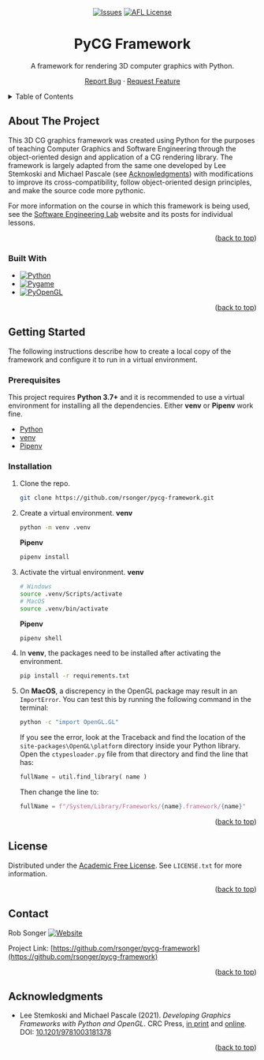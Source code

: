 <!-- Improved compatibility of back to top link: See: https://github.com/othneildrew/Best-README-Template/pull/73 -->
<a name="readme-top"></a>
<!--
*** Thanks for checking out the Best-README-Template. If you have a suggestion
*** that would make this better, please fork the repo and create a pull request
*** or simply open an issue with the tag "enhancement".
*** Don't forget to give the project a star!
*** Thanks again! Now go create something AMAZING! :D
-->



<!-- PROJECT SHIELDS -->
<!--
*** I'm using markdown "reference style" links for readability.
*** Reference links are enclosed in brackets [ ] instead of parentheses ( ).
*** See the bottom of this document for the declaration of the reference variables
*** for contributors-url, forks-url, etc. This is an optional, concise syntax you may use.
*** https://www.markdownguide.org/basic-syntax/#reference-style-links
-->
<div align="center">

<!-- [![Contributors][contributors-shield]][contributors-url] -->
<!-- [![Forks][forks-shield]][forks-url] -->
<!-- [![Stargazers][stars-shield]][stars-url] -->

[![Issues][issues-shield]][issues-url] [![AFL License][license-shield]][license-url]

<!-- [![LinkedIn][linkedin-shield]][linkedin-url] -->

<!-- PROJECT LOGO -->

  <!-- <a href="https://github.com/rsonger/pycg-framework">
    <img src="images/logo.png" alt="Logo" width="80" height="80">
  </a> -->

# PyCG Framework

A framework for rendering 3D computer graphics with Python.
<!-- <br />
<a href="https://github.com/rsonger/pycg-framework"><strong>Explore the docs »</strong></a> -->
<!-- <a href="https://github.com/rsonger/pycg-framework">View Demo</a>
· -->
[Report Bug][issues-url] · [Request Feature][issues-url]
</div>



<!-- TABLE OF CONTENTS -->
<details>
  <summary>Table of Contents</summary>
  <ol>
    <li>
      <a href="#about-the-project">About The Project</a>
      <ul>
        <li><a href="#built-with">Built With</a></li>
      </ul>
    </li>
    <li>
      <a href="#getting-started">Getting Started</a>
      <ul>
        <li><a href="#prerequisites">Prerequisites</a></li>
        <li><a href="#installation">Installation</a></li>
      </ul>
    </li>
    <!-- <li><a href="#usage">Usage</a></li> -->
    <!-- <li><a href="#roadmap">Roadmap</a></li> -->
    <!-- <li><a href="#contributing">Contributing</a></li> -->
    <li><a href="#license">License</a></li>
    <li><a href="#contact">Contact</a></li>
    <li><a href="#acknowledgments">Acknowledgments</a></li>
  </ol>
</details>



<!-- ABOUT THE PROJECT -->
## About The Project

This 3D CG graphics framework was created using Python for the purposes of teaching Computer Graphics and Software Engineering through the object-oriented design and application of a CG rendering library. The framework is largely adapted from the same one developed by Lee Stemkoski and Michael Pascale (see [Acknowledgments](#acknowledgments)) with modifications to improve its cross-compatibility, follow object-oriented design principles, and make the source code more pythonic.

For more information on the course in which this framework is being used, see the [Software Engineering Lab](https://robsonger.dev/software-engineering-lab/) website and its posts for individual lessons.

<p align="right">(<a href="#readme-top">back to top</a>)</p>



### Built With

* [![Python][Python]][Python-url]
* [![Pygame][Pygame]][Pygame-url]
* [![PyOpenGL][PyOpenGL]][PyOpenGL-url]

<div align="right">
(<a href="#readme-top">back to top</a>)
</div>


<!-- GETTING STARTED -->
## Getting Started

The following instructions describe how to create a local copy of the framework and configure it to run in a virtual environment.

### Prerequisites

This project requires **Python 3.7+** and it is recommended to use a virtual environment for installing all the dependencies. Either **venv** or **Pipenv** work fine.
* [Python][Python-url]
* [venv](https://docs.python.org/3/library/venv.html)
* [Pipenv](https://pipenv.pypa.io/)

### Installation

1. Clone the repo.
   ```sh
   git clone https://github.com/rsonger/pycg-framework.git
   ```
2. Create a virtual environment.
  **venv**
   ```sh
   python -m venv .venv
   ```
   **Pipenv**
   ```sh
   pipenv install
   ```
3. Activate the virtual environment.
   **venv**
   ```sh
   # Windows
   source .venv/Scripts/activate
   # MacOS
   source .venv/bin/activate
   ```
   **Pipenv**
   ```sh
   pipenv shell
   ```
4. In **venv**, the packages need to be installed after activating the environment.
   ```sh
   pip install -r requirements.txt
   ```
5. On **MacOS**, a discrepency in the OpenGL package may result in an `ImportError`. You can test this by running the following command in the terminal:
   ```sh
   python -c "import OpenGL.GL"
   ```
   If you see the error, look at the Traceback and find the location of the `site-packages\OpenGL\platform` directory inside your Python library. Open the `ctypesloader.py` file from that directory and find the line that has:
   ```python
   fullName = util.find_library( name )
   ```
   Then change the line to:
   ```python
   fullName = f"/System/Library/Frameworks/{name}.framework/{name}"
   ```

<div align="right">
(<a href="#readme-top">back to top</a>)
</div>



<!-- USAGE EXAMPLES -->
<!-- ## Usage

Use this space to show useful examples of how a project can be used. Additional screenshots, code examples and demos work well in this space. You may also link to more resources.

_For more examples, please refer to the [Documentation](https://example.com)_

<div align="right">
(<a href="#readme-top">back to top</a>)
</div> -->



<!-- ROADMAP -->
<!-- ## Roadmap

- [ ] Feature 1
- [ ] Feature 2
- [ ] Feature 3
    - [ ] Nested Feature

See the [open issues](https://github.com/rsonger/pycg-framework/issues) for a full list of proposed features (and known issues).

<div align="right">
(<a href="#readme-top">back to top</a>)
</div> -->



<!-- CONTRIBUTING -->
<!-- ## Contributing

Contributions are what make the open source community such an amazing place to learn, inspire, and create. Any contributions you make are **greatly appreciated**.

If you have a suggestion that would make this better, please fork the repo and create a pull request. You can also simply open an issue with the tag "enhancement".
Don't forget to give the project a star! Thanks again!

1. Fork the Project
2. Create your Feature Branch (`git checkout -b feature/AmazingFeature`)
3. Commit your Changes (`git commit -m 'Add some AmazingFeature'`)
4. Push to the Branch (`git push origin feature/AmazingFeature`)
5. Open a Pull Request

<div align="right">
(<a href="#readme-top">back to top</a>)
</div> -->



<!-- LICENSE -->
## License

Distributed under the [Academic Free License](https://opensource.org/licenses/AFL-3.0). See `LICENSE.txt` for more information.

<div align="right">
(<a href="#readme-top">back to top</a>)
</div>



<!-- CONTACT -->
## Contact

Rob Songer
[![Website][website-shield]][website-url]

Project Link: [https://github.com/rsonger/pycg-framework](https://github.com/rsonger/pycg-framework)

<div align="right">
(<a href="#readme-top">back to top</a>)
</div>



<!-- ACKNOWLEDGMENTS -->
## Acknowledgments

* Lee Stemkoski and Michael Pascale (2021). *Developing Graphics Frameworks with Python and OpenGL*. CRC Press, [in print](https://www.routledge.com/Developing-Graphics-Frameworks-with-Python-and-OpenGL/Stemkoski-Pascale/p/book/9780367721800) and [online](https://www.taylorfrancis.com/books/oa-mono/10.1201/9781003181378/developing-graphics-frameworks-python-opengl-lee-stemkoski-michael-pascale). DOI: [10.1201/9781003181378](https://doi.org/10.1201/9781003181378)

<div align="right">
(<a href="#readme-top">back to top</a>)
</div>



<!-- MARKDOWN LINKS & IMAGES -->
<!-- https://www.markdownguide.org/basic-syntax/#reference-style-links -->
<!-- [contributors-shield]: https://img.shields.io/github/contributors/rsonger/pycg-framework.svg?style=flat-square -->
<!-- [contributors-url]: https://github.com/rsonger/pycg-framework/graphs/contributors -->
<!-- [forks-shield]: https://img.shields.io/github/forks/rsonger/pycg-framework.svg?style=flat-square -->
<!-- [forks-url]: https://github.com/rsonger/pycg-framework/network/members -->
<!-- [stars-shield]: https://img.shields.io/github/stars/rsonger/pycg-framework.svg?style=flat-square -->
<!-- [stars-url]: https://github.com/rsonger/pycg-framework/stargazers -->
[issues-shield]: https://img.shields.io/github/issues/rsonger/pycg-framework.svg?style=flat-square
[issues-url]: https://github.com/rsonger/pycg-framework/issues
[license-shield]: https://img.shields.io/github/license/rsonger/pycg-framework.svg?style=flat-square
[license-url]: https://github.com/rsonger/pycg-framework/blob/master/LICENSE.txt
[website-shield]: https://img.shields.io/website?style=flat-square&url=https%3A%2F%2Frobsonger.dev%2F
[website-url]: https://robsonger.dev/
<!-- [product-screenshot]: screenshots/axes_and_grid.png -->
[Python]: https://img.shields.io/github/pipenv/locked/python-version/rsonger/pycg-framework?style=flat-square
[Python-url]: https://www.python.org/
[Pygame]: https://img.shields.io/badge/Pygame-2.1.1-brightgreen?style=flat-square
[Pygame-url]: https://pygame.org/
[PyOpenGL]: https://img.shields.io/badge/PyOpenGL-3.1.5-lightgrey?style=flat-square
[PyOpenGL-url]: http://pyopengl.sourceforge.net/